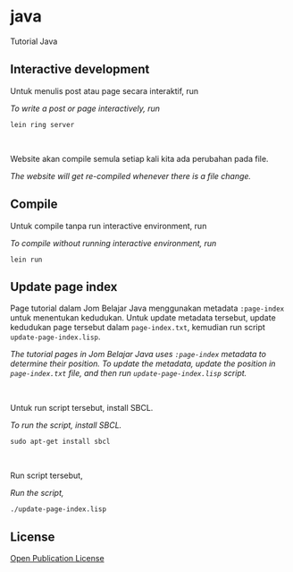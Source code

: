 # java

Tutorial Java

## Interactive development

Untuk menulis post atau page secara interaktif, run

_To write a post or page interactively, run_

```
lein ring server
```

<br>

Website akan compile semula setiap kali kita ada perubahan pada file.

_The website will get re-compiled whenever there is a file change._

## Compile

Untuk compile tanpa run interactive environment, run

_To compile without running interactive environment, run_

```
lein run
```

## Update page index

Page tutorial dalam Jom Belajar Java menggunakan metadata `:page-index`
untuk menentukan kedudukan. Untuk update metadata tersebut, update
kedudukan page tersebut dalam `page-index.txt`, kemudian run script
`update-page-index.lisp`.

_The tutorial pages in Jom Belajar Java uses `:page-index` metadata to
determine their position. To update the metadata, update the position
in `page-index.txt` file, and then run `update-page-index.lisp` script._

<br>

Untuk run script tersebut, install SBCL.

_To run the script, install SBCL._

```
sudo apt-get install sbcl
```

<br>

Run script tersebut,

_Run the script,_

```
./update-page-index.lisp
```

## License

[Open Publication License](https://www.opencontent.org/openpub/)
